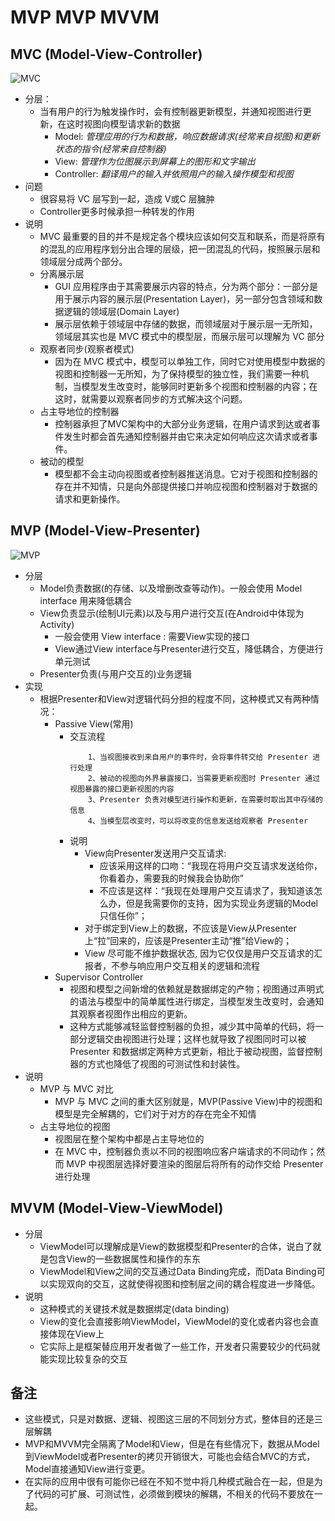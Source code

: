 # MVP MVP MVVM

## MVC (Model-View-Controller)
![MVC](https://github.com/joyoushunter/Pluto/blob/master/blog/Architecture/graph/Standard-MVC.jpg)
- 分层：
    + 当有用户的行为触发操作时，会有控制器更新模型，并通知视图进行更新，在这时视图向模型请求新的数据
        - Model: *管理应用的行为和数据，响应数据请求(经常来自视图)和更新状态的指令(经常来自控制器)*
        - View: *管理作为位图展示到屏幕上的图形和文字输出*
        - Controller: *翻译用户的输入并依照用户的输入操作模型和视图*
- 问题
   + 很容易将 VC 层写到一起，造成 V或C 层臃肿
   + Controller更多时候承担一种转发的作用
- 说明
    + MVC 最重要的目的并不是规定各个模块应该如何交互和联系，而是将原有的混乱的应用程序划分出合理的层级，把一团混乱的代码，按照展示层和领域层分成两个部分。
    + 分离展示层
        - GUI 应用程序由于其需要展示内容的特点，分为两个部分：一部分是用于展示内容的展示层(Presentation Layer)，另一部分包含领域和数据逻辑的领域层(Domain Layer)
        - 展示层依赖于领域层中存储的数据，而领域层对于展示层一无所知，领域层其实也是 MVC 模式中的模型层，而展示层可以理解为 VC 部分
    + 观察者同步(观察者模式)
        - 因为在 MVC 模式中，模型可以单独工作，同时它对使用模型中数据的视图和控制器一无所知，为了保持模型的独立性，我们需要一种机制，当模型发生改变时，能够同时更新多个视图和控制器的内容；在这时，就需要以观察者同步的方式解决这个问题。
    + 占主导地位的控制器
        - 控制器承担了MVC架构中的大部分业务逻辑，在用户请求到达或者事件发生时都会首先通知控制器并由它来决定如何响应这次请求或者事件。
    + 被动的模型
        - 模型都不会主动向视图或者控制器推送消息。它对于视图和控制器的存在并不知情，只是向外部提供接口并响应视图和控制器对于数据的请求和更新操作。

## MVP (Model-View-Presenter)
![MVP](https://github.com/joyoushunter/Pluto/blob/master/blog/Architecture/graph/Standard-MVP.jpg)
- 分层
    + Model负责数据(的存储、以及增删改查等动作)。一般会使用 Model interface 用来降低耦合
    + View负责显示(绘制UI元素)以及与用户进行交互(在Android中体现为Activity)
        - 一般会使用 View interface : 需要View实现的接口
        - View通过View interface与Presenter进行交互，降低耦合，方便进行单元测试
    + Presenter负责(与用户交互的)业务逻辑
- 实现
    + 根据Presenter和View对逻辑代码分担的程度不同，这种模式又有两种情况：
        - Passive View(常用)
            + 交互流程
                ```
                    1、当视图接收到来自用户的事件时，会将事件转交给 Presenter 进行处理
                    2、被动的视图向外界暴露接口，当需要更新视图时 Presenter 通过视图暴露的接口更新视图的内容
                    3、Presenter 负责对模型进行操作和更新，在需要时取出其中存储的信息
                    4、当模型层改变时，可以将改变的信息发送给观察者 Presenter
                ```
            + 说明
                - View向Presenter发送用户交互请求:
                    + 应该采用这样的口吻：“我现在将用户交互请求发送给你，你看着办，需要我的时候我会协助你”
                    + 不应该是这样：“我现在处理用户交互请求了，我知道该怎么办，但是我需要你的支持，因为实现业务逻辑的Model只信任你”；
                - 对于绑定到View上的数据，不应该是View从Presenter上“拉”回来的，应该是Presenter主动“推”给View的；
                - View 尽可能不维护数据状态, 因为它仅仅是用户交互请求的汇报者，不参与响应用户交互相关的逻辑和流程
        - Supervisor Controller
            + 视图和模型之间新增的依赖就是数据绑定的产物；视图通过声明式的语法与模型中的简单属性进行绑定，当模型发生改变时，会通知其观察者视图作出相应的更新。
            + 这种方式能够减轻监督控制器的负担，减少其中简单的代码，将一部分逻辑交由视图进行处理；这样也就导致了视图同时可以被 Presenter 和数据绑定两种方式更新，相比于被动视图，监督控制器的方式也降低了视图的可测试性和封装性。
- 说明
    + MVP 与 MVC 对比
        - MVP 与 MVC 之间的重大区别就是，MVP(Passive View)中的视图和模型是完全解耦的，它们对于对方的存在完全不知情
    + 占主导地位的视图
        - 视图层在整个架构中都是占主导地位的
        - 在 MVC 中，控制器负责以不同的视图响应客户端请求的不同动作；然而 MVP 中视图层选择好要渲染的图层后将所有的动作交给 Presenter 进行处理

## MVVM (Model-View-ViewModel)
- 分层
    + ViewModel可以理解成是View的数据模型和Presenter的合体，说白了就是包含View的一些数据属性和操作的东东
    + ViewModel和View之间的交互通过Data Binding完成，而Data Binding可以实现双向的交互，这就使得视图和控制层之间的耦合程度进一步降低。
- 说明
   - 这种模式的关键技术就是数据绑定(data binding)
   - View的变化会直接影响ViewModel，ViewModel的变化或者内容也会直接体现在View上
   - 它实际上是框架替应用开发者做了一些工作，开发者只需要较少的代码就能实现比较复杂的交互

## 备注
- 这些模式，只是对数据、逻辑、视图这三层的不同划分方式，整体目的还是三层解耦
- MVP和MVVM完全隔离了Model和View，但是在有些情况下，数据从Model到ViewModel或者Presenter的拷贝开销很大，可能也会结合MVC的方式，Model直接通知View进行变更。
- 在实际的应用中很有可能你已经在不知不觉中将几种模式融合在一起，但是为了代码的可扩展、可测试性，必须做到模块的解耦，不相关的代码不要放在一起。